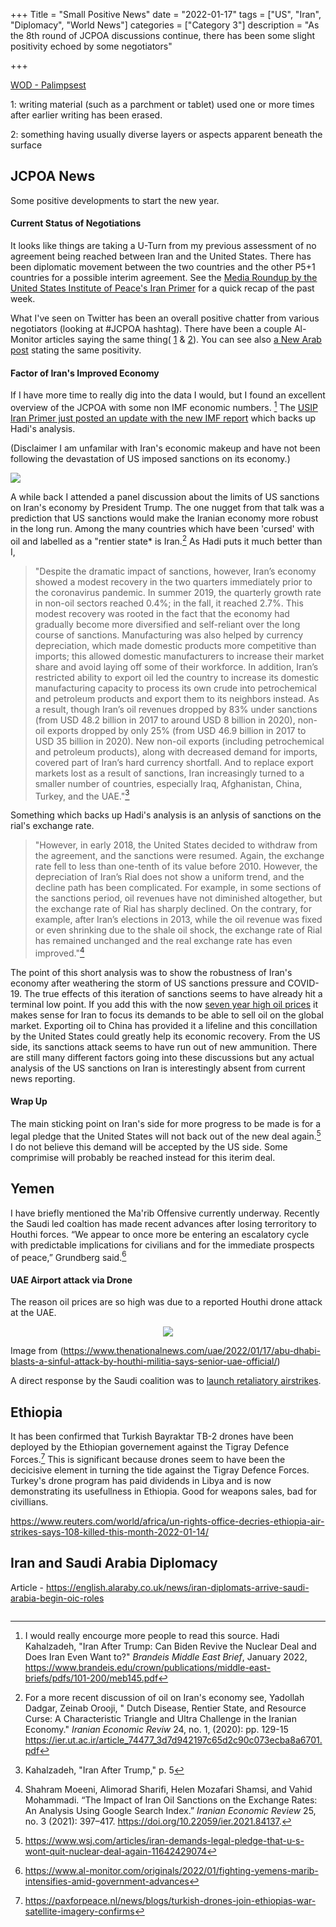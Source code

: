 +++
Title = "Small Positive News"
date = "2022-01-17"
tags = ["US", "Iran", "Diplomacy", "World News"]
categories = ["Category 3"]
description = "As the 8th round of JCPOA discussions continue, there has been some slight positivity echoed by some negotiators"

+++

[WOD - Palimpsest](https://www.merriam-webster.com/dictionary/palimpsest)

1: writing material (such as a parchment or tablet) used one or more times after earlier writing has been erased. 

2: something having usually diverse layers or aspects apparent beneath the surface

## JCPOA News

Some positive developments to start the new year. 

#### Current Status of Negotiations

It looks like things are taking a U-Turn from my previous assessment of no agreement being reached between Iran and the United States. There has been diplomatic movement between the two countries and the other P5+1 countries for a possible interim agreement. See the [Media Roundup by the United States Institute of Peace's Iran Primer](https://iranprimer.usip.org/blog/2022/jan/12/news-digest-week-january-10) for a quick recap of the past week. 

What I've seen on Twitter has been an overall positive chatter from various negotiators (looking at #JCPOA hashtag). There have been a couple Al-Monitor articles saying the same thing( [1](https://www.al-monitor.com/originals/2022/01/hints-progress-iran-nuclear-talks-time-running-out) & [2](https://www.al-monitor.com/originals/2022/01/iran-says-much-nuclear-deal-text-ready)). You can see also [a New Arab post](https://english.alaraby.co.uk/news/negotiators-head-home-iran-talks-hit-critical-stage) stating the same positivity. 

#### Factor of Iran's Improved Economy
If I have more time to really dig into the data I would, but I found an excellent overview of the JCPOA with some non IMF economic numbers. [^1] The [USIP Iran Primer just posted an update with the new IMF report](https://iranprimer.usip.org/blog/2022/jan/10/world-bank-irans-slow-recovery) which backs up Hadi's analysis. 

(Disclaimer I am unfamilar with Iran's economic makeup and have not been following the devastation of US imposed sanctions on its economy.)

![](https://pbs.twimg.com/media/FJGbNMdXoAAUfLd?format=jpg&name=medium)

A while back I attended a panel discussion about the limits of US sanctions on Iran's economy by President Trump. The one nugget from that talk was a prediction that US sanctions would make the Iranian economy more robust in the long run. Among the many countries which have been 'cursed'  with oil and labelled as a "rentier state* is Iran.[^2] As Hadi puts it much better than I, 

> "Despite the dramatic impact of sanctions, however, Iran’s economy showed a modest recovery in the two quarters immediately prior to the coronavirus pandemic. In summer 2019, the quarterly growth rate in non-oil sectors reached 0.4%; in the fall, it reached 2.7%. This modest recovery was rooted in the fact that the economy had gradually become more diversified and self-reliant over the long course of sanctions. Manufacturing was also helped by currency depreciation, which made domestic products more competitive than imports; this allowed domestic manufacturers to increase their market share and avoid laying off some of their workforce. In addition, Iran’s restricted ability to export oil led the country to increase its domestic manufacturing capacity to process its own crude into petrochemical and petroleum products and export them to its neighbors instead. As a result, though Iran’s oil revenues dropped by 83% under sanctions (from USD 48.2 billion in 2017 to around USD 8 billion in 2020), non-oil exports dropped by only 25% (from USD 46.9 billion in 2017 to USD 35 billion in 2020). New non-oil exports (including petrochemical and petroleum products), along with decreased demand for imports, covered part of Iran’s hard currency shortfall. And to replace export markets lost as a result of sanctions, Iran increasingly turned to a smaller number of countries, especially Iraq, Afghanistan, China, Turkey, and the UAE."[^3]



Something which backs up Hadi's analysis is an anlysis of sanctions on the rial's exchange rate.

> "However, in early 2018, the United States decided to withdraw from the agreement, and the sanctions were resumed. Again, the exchange rate fell to less than one-tenth of its value before 2010. However, the depreciation of Iran’s Rial does not show a uniform trend, and the decline path has been complicated. For example, in some sections of the sanctions period, oil revenues have not diminished altogether, but the exchange rate of Rial has sharply declined. On the contrary, for example, after Iran’s elections in 2013, while the oil revenue was fixed or even shrinking due to the shale oil shock, the exchange rate of Rial has remained unchanged and the real exchange rate has even improved."[^4]

The point of this short analysis was to show the robustness of Iran's economy after weathering the storm of US sanctions pressure and COVID-19. The true effects of this iteration of sanctions seems to have already hit a terminal low point. If you add this with the now [seven year high oil prices](https://www.reuters.com/business/energy/oil-rises-more-than-7-year-high-mideast-tensions-2022-01-18/) it makes sense for Iran to focus its demands to be able to sell oil on the global market. Exporting oil to China has provided it a lifeline and this concillation by the United States could greatly help its economic recovery. From the US side, its sanctions attack seems to have run out of new ammunition. There are still many different factors going into these discussions but any actual analysis of the US sanctions on Iran is interestingly absent from current news reporting.

#### Wrap Up

The main sticking point on Iran's side for more progress to be made is for a legal pledge that the United States will not back out of the new deal again.[^5] I do not believe this demand will be accepted by the US side. Some comprimise will probably be reached instead for this iterim deal.

## Yemen 

I have briefly mentioned the Ma'rib Offensive currently underway. Recently the Saudi led coaltion has made recent advances after losing terroritory to Houthi forces. “We appear to once more be entering an escalatory cycle with predictable implications for civilians and for the immediate prospects of peace,”  Grundberg said.[^6]

#### UAE Airport attack via Drone

The reason oil prices are so high was due to a reported Houthi drone attack at the UAE. 

<center><img src="https://pbs.twimg.com/media/FJW29YgVgAU4hFY?format=jpg&name=900x900" /> </center>

Image from (https://www.thenationalnews.com/uae/2022/01/17/abu-dhabi-blasts-a-sinful-attack-by-houthi-militia-says-senior-uae-official/)

A direct response by the Saudi coalition was to [launch retaliatory airstrikes](https://english.alaraby.co.uk/news/saudi-led-coalition-launches-strikes-against-yemen-rebels-media). 

## Ethiopia 

It has been confirmed that Turkish Bayraktar TB-2 drones have been deployed by the Ethiopian governement against the Tigray Defence Forces.[^7] This is significant because drones seem to have been the decicisive element in turning the tide against the Tigray Defence Forces. Turkey's drone program has paid dividends in Libya and is now demonstrating its usefullness in Ethiopia. Good for weapons sales, bad for civillians. 

https://www.reuters.com/world/africa/un-rights-office-decries-ethiopia-air-strikes-says-108-killed-this-month-2022-01-14/

## Iran and Saudi Arabia Diplomacy 

Article - https://english.alaraby.co.uk/news/iran-diplomats-arrive-saudi-arabia-begin-oic-roles

<img src='https://ta.34353.org/t/0333d4c6-06de-48ba-92b2-15e8080bcc3e' alt=''>

[^1]: I would really encourge more people to read this source. Hadi Kahalzadeh, "Iran After Trump: Can Biden Revive the Nuclear Deal and Does Iran Even Want to?" *Brandeis Middle East Brief*, January 2022,  https://www.brandeis.edu/crown/publications/middle-east-briefs/pdfs/101-200/meb145.pdf
[^2]: For a more recent discussion of oil on Iran's economy see, Yadollah Dadgar, Zeinab Orooji, " Dutch Disease, Rentier State, and Resource Curse: A Characteristic Triangle and Ultra Challenge in the Iranian Economy." *Iranian Economic Reviw* 24, no. 1, (2020): pp. 129-15 https://ier.ut.ac.ir/article_74477_3d7d942197c65d2c90c073ecba8a6701.pdf
[^3]: Kahalzadeh, "Iran After Trump," p. 5
[^4]: Shahram Moeeni, Alimorad Sharifi, Helen Mozafari Shamsi, and Vahid Mohammadi. “The Impact of Iran Oil Sanctions on the Exchange Rates: An Analysis Using Google Search Index.” *Iranian Economic Review* 25, no. 3 (2021): 397–417. https://doi.org/10.22059/ier.2021.84137.
[^5]: https://www.wsj.com/articles/iran-demands-legal-pledge-that-u-s-wont-quit-nuclear-deal-again-11642429074
[^6]:https://www.al-monitor.com/originals/2022/01/fighting-yemens-marib-intensifies-amid-government-advances
[^7]:https://paxforpeace.nl/news/blogs/turkish-drones-join-ethiopias-war-satellite-imagery-confirms